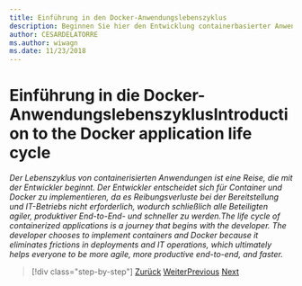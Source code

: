 ```yaml
---
title: Einführung in den Docker-Anwendungslebenszyklus
description: Beginnen Sie hier den Entwicklung containerbasierter Anwendungen Weg.
author: CESARDELATORRE
ms.author: wiwagn
ms.date: 11/23/2018
---
```

# <a name="introduction-tothe-docker-application-life-cycle"></a><span data-ttu-id="6f82f-103">Einführung in die Docker-Anwendungslebenszyklus</span><span class="sxs-lookup"><span data-stu-id="6f82f-103">Introduction to the Docker application life cycle</span></span>

<span data-ttu-id="6f82f-104">*Der Lebenszyklus von containerisierten Anwendungen ist eine Reise, die mit der Entwickler beginnt. Der Entwickler entscheidet sich für Container und Docker zu implementieren, da es Reibungsverluste bei der Bereitstellung und IT-Betriebs nicht erforderlich, wodurch schließlich alle Beteiligten agiler, produktiver End-to-End- und schneller zu werden.*</span><span class="sxs-lookup"><span data-stu-id="6f82f-104">*The life cycle of containerized applications is a journey that begins with the developer. The developer chooses to implement containers and Docker because it eliminates frictions in deployments and IT operations, which ultimately helps everyone to be more agile, more productive end-to-end, and faster.*</span></span>

>[!div class="step-by-step"]
><span data-ttu-id="6f82f-105">[Zurück](../docker-containers-images-and-registries.md)
>[Weiter](containers-foundation-for-devops-collaboration.md)</span><span class="sxs-lookup"><span data-stu-id="6f82f-105">[Previous](../docker-containers-images-and-registries.md)
[Next](containers-foundation-for-devops-collaboration.md)</span></span>